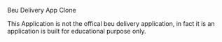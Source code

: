 Beu Delivery App Clone

This Application is not the offical beu delivery application, in fact it is an application is built for educational purpose only.
